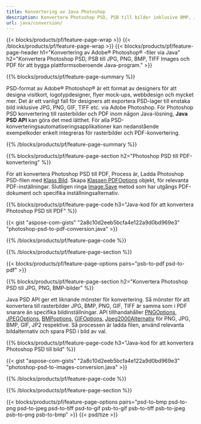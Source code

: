 ```yaml
---
title: Konvertering av Java Photoshop
description: Konvertera Photoshop PSD, PSB till bilder inklusive BMP, JPG, PNG, TIFF och PDF via Java-bibliotek.
url: java/conversion/
---
```


{{< blocks/products/pf/feature-page-wrap >}}
{{< /blocks/products/pf/feature-page-wrap >}}
{{< blocks/products/pf/feature-page-header h1="Konvertering av Adobe® Photoshop® -filer via Java" h2="Konvertera Photoshop PSD, PSB till JPG, PNG, BMP, TIFF Images och PDF för att bygga plattformsoberoende Java-program." >}}

{{% blocks/products/pf/feature-page-summary %}}

PSD-format av Adobe® Photoshop® är ett format av designers för att designa visitkort, logotypdesigner, flyer mock-ups, webbdesign och mycket mer. Det är ett vanligt fall för designers att exportera PSD-lager till enstaka bild inklusive JPG, PNG, GIF, TIFF etc. via Adobe Photoshop. För Photoshop PSD konvertering till rasterbilder och PDF inom någon Java-lösning, **Java PSD API** kan göra det med lätthet. För alla PSD-konverteringsautomatiseringsapplikationer kan nedanstående exempelkoder enkelt integreras för rasterbilder och PDF-konvertering.

{{% /blocks/products/pf/feature-page-summary %}}

{{% blocks/products/pf/feature-page-section h2="Photoshop PSD till PDF-konvertering" %}}

För att konvertera Photoshop PSD till PDF, Process är, Ladda Photoshop PSD-filen med [Klass Bild](https://apireference.aspose.com/psd/java/com.aspose.psd/Image). Skapa [Klassen PDFOptions](https://apireference.aspose.com/psd/java/com.aspose.psd.imageoptions/PdfOptions) objekt, för relevanta PDF-inställningar. Slutligen ringa [Image.Save](https://apireference.aspose.com/psd/java/com.aspose.psd/Image#save-java.lang.String-com.aspose.psd.ImageOptionsBase-) metod som har utgångs PDF-dokument och specifika inställningsalternativ.

{{% blocks/products/pf/feature-page-code h3="Java-kod för att konvertera Photoshop PSD till PDF" %}}

{{< gist "aspose-com-gists" "2a8c10d2eeb5bcfa4e122a9d0bd969e3" "photoshop-psd-to-pdf-conversion.java" >}}

{{% /blocks/products/pf/feature-page-code %}}

{{% /blocks/products/pf/feature-page-section %}}

{{< blocks/products/pf/feature-page-options pairs="psb-to-pdf psd-to-pdf" >}}

{{% blocks/products/pf/feature-page-section h2="Konvertera Photoshop PSD till JPG, PNG, BMP-bilder" %}}

Java PSD API ger ett liknande mönster för konvertering. Så mönster för att konvertera till rasterbilder JPG, BMP, PNG, GIF, TIFF är samma som i PDF snarare än specifika bildinställningar. API tillhandahåller [PNGOptions](https://apireference.aspose.com/psd/java/com.aspose.psd.imageoptions/PngOptions), [JPEGOptions](https://apireference.aspose.com/psd/java/com.aspose.psd.imageoptions/JpegOptions), [BMPoptions](https://apireference.aspose.com/psd/java/com.aspose.psd.imageoptions/BmpOptions), [GIFOptions](https://apireference.aspose.com/psd/java/com.aspose.psd.imageoptions/GifOptions), [Jpeg2000Alternativ](https://apireference.aspose.com/psd/java/com.aspose.psd.imageoptions/Jpeg2000Options) för PNG, JPG, BMP, GIF, JP2 respektive. Så processen är ladda filen, använd relevanta bildalternativ och spara PSD i bild av val.

{{% blocks/products/pf/feature-page-code h3="Java-kod för att konvertera Photoshop PSD till bild" %}}

{{< gist "aspose-com-gists" "2a8c10d2eeb5bcfa4e122a9d0bd969e3" "photoshop-psd-to-images-conversion.java" >}}

{{% /blocks/products/pf/feature-page-code %}}

{{% /blocks/products/pf/feature-page-section %}}

{{< blocks/products/pf/feature-page-options pairs="psd-to-bmp psd-to-png psd-to-jpeg psd-to-tiff psd-to-gif psb-to-gif psb-to-tiff psb-to-jpeg psb-to-png psb-to-bmp" >}}
{{< psd/tize >}}
